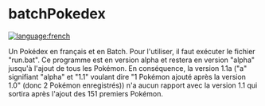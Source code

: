 <!-- Créé par sunazerty -->
# batchPokedex
[![language:french](https://img.shields.io/badge/language-french-blue.svg)](https://github.com/sunazerty/batchPokedex/)

Un Pokédex en français et en Batch.
Pour l'utiliser, il faut exécuter le fichier "run.bat".
Ce programme est en version alpha et restera en version "alpha" jusqu'à l'ajout de tous les Pokémon.
En conséquence, la version 1.1a ("a" signifiant "alpha" et "1.1" voulant dire "1 Pokémon ajouté après la version 1.0" (donc 2 Pokémon enregistrés)) n'a aucun rapport avec la version 1.1 qui sortira après l'ajout des 151 premiers Pokémon.
